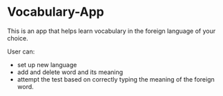 # Vocabulary-App
This is an app that helps learn vocabulary in the foreign language of your choice. 

User can: 
- set up new language 
- add and delete word and its meaning 
- attempt the test based on correctly typing the meaning of the foreign word. 

